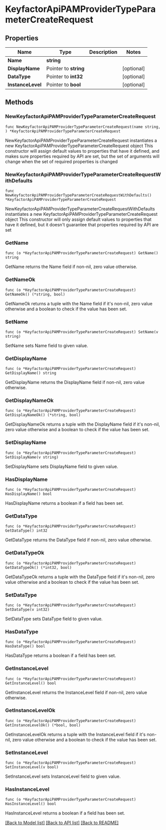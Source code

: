 # KeyfactorApiPAMProviderTypeParameterCreateRequest

## Properties

Name | Type | Description | Notes
------------ | ------------- | ------------- | -------------
**Name** | **string** |  | 
**DisplayName** | Pointer to **string** |  | [optional] 
**DataType** | Pointer to **int32** |  | [optional] 
**InstanceLevel** | Pointer to **bool** |  | [optional] 

## Methods

### NewKeyfactorApiPAMProviderTypeParameterCreateRequest

`func NewKeyfactorApiPAMProviderTypeParameterCreateRequest(name string, ) *KeyfactorApiPAMProviderTypeParameterCreateRequest`

NewKeyfactorApiPAMProviderTypeParameterCreateRequest instantiates a new KeyfactorApiPAMProviderTypeParameterCreateRequest object
This constructor will assign default values to properties that have it defined,
and makes sure properties required by API are set, but the set of arguments
will change when the set of required properties is changed

### NewKeyfactorApiPAMProviderTypeParameterCreateRequestWithDefaults

`func NewKeyfactorApiPAMProviderTypeParameterCreateRequestWithDefaults() *KeyfactorApiPAMProviderTypeParameterCreateRequest`

NewKeyfactorApiPAMProviderTypeParameterCreateRequestWithDefaults instantiates a new KeyfactorApiPAMProviderTypeParameterCreateRequest object
This constructor will only assign default values to properties that have it defined,
but it doesn't guarantee that properties required by API are set

### GetName

`func (o *KeyfactorApiPAMProviderTypeParameterCreateRequest) GetName() string`

GetName returns the Name field if non-nil, zero value otherwise.

### GetNameOk

`func (o *KeyfactorApiPAMProviderTypeParameterCreateRequest) GetNameOk() (*string, bool)`

GetNameOk returns a tuple with the Name field if it's non-nil, zero value otherwise
and a boolean to check if the value has been set.

### SetName

`func (o *KeyfactorApiPAMProviderTypeParameterCreateRequest) SetName(v string)`

SetName sets Name field to given value.


### GetDisplayName

`func (o *KeyfactorApiPAMProviderTypeParameterCreateRequest) GetDisplayName() string`

GetDisplayName returns the DisplayName field if non-nil, zero value otherwise.

### GetDisplayNameOk

`func (o *KeyfactorApiPAMProviderTypeParameterCreateRequest) GetDisplayNameOk() (*string, bool)`

GetDisplayNameOk returns a tuple with the DisplayName field if it's non-nil, zero value otherwise
and a boolean to check if the value has been set.

### SetDisplayName

`func (o *KeyfactorApiPAMProviderTypeParameterCreateRequest) SetDisplayName(v string)`

SetDisplayName sets DisplayName field to given value.

### HasDisplayName

`func (o *KeyfactorApiPAMProviderTypeParameterCreateRequest) HasDisplayName() bool`

HasDisplayName returns a boolean if a field has been set.

### GetDataType

`func (o *KeyfactorApiPAMProviderTypeParameterCreateRequest) GetDataType() int32`

GetDataType returns the DataType field if non-nil, zero value otherwise.

### GetDataTypeOk

`func (o *KeyfactorApiPAMProviderTypeParameterCreateRequest) GetDataTypeOk() (*int32, bool)`

GetDataTypeOk returns a tuple with the DataType field if it's non-nil, zero value otherwise
and a boolean to check if the value has been set.

### SetDataType

`func (o *KeyfactorApiPAMProviderTypeParameterCreateRequest) SetDataType(v int32)`

SetDataType sets DataType field to given value.

### HasDataType

`func (o *KeyfactorApiPAMProviderTypeParameterCreateRequest) HasDataType() bool`

HasDataType returns a boolean if a field has been set.

### GetInstanceLevel

`func (o *KeyfactorApiPAMProviderTypeParameterCreateRequest) GetInstanceLevel() bool`

GetInstanceLevel returns the InstanceLevel field if non-nil, zero value otherwise.

### GetInstanceLevelOk

`func (o *KeyfactorApiPAMProviderTypeParameterCreateRequest) GetInstanceLevelOk() (*bool, bool)`

GetInstanceLevelOk returns a tuple with the InstanceLevel field if it's non-nil, zero value otherwise
and a boolean to check if the value has been set.

### SetInstanceLevel

`func (o *KeyfactorApiPAMProviderTypeParameterCreateRequest) SetInstanceLevel(v bool)`

SetInstanceLevel sets InstanceLevel field to given value.

### HasInstanceLevel

`func (o *KeyfactorApiPAMProviderTypeParameterCreateRequest) HasInstanceLevel() bool`

HasInstanceLevel returns a boolean if a field has been set.


[[Back to Model list]](../README.md#documentation-for-models) [[Back to API list]](../README.md#documentation-for-api-endpoints) [[Back to README]](../README.md)


